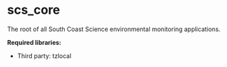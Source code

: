 # scs_core
The root of all South Coast Science environmental monitoring applications.

**Required libraries:** 

* Third party: tzlocal
